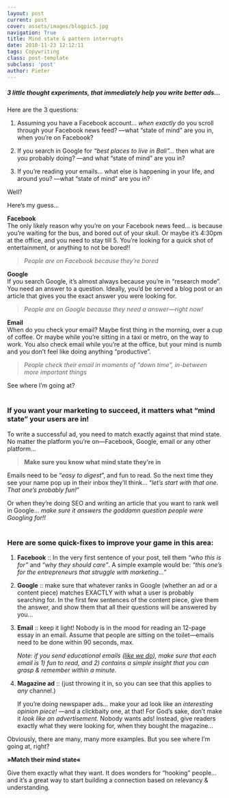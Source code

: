```yaml
---
layout: post
current: post
cover: assets/images/blogpic5.jpg
navigation: True
title: Mind state & pattern interrupts
date: 2018-11-23 12:12:11
tags: Copywriting
class: post-template
subclass: 'post'
author: Pieter
---
```


##### *3 little thought experiments, that immediately help you write better ads…*

Here are the 3 questions:

1. Assuming you have a Facebook account… *when exactly* do you scroll through your Facebook news feed?  —what “state of mind” are you in, when you’re on Facebook?
  
2. If you search in Google for *“best places to live in Bali”…* then what are you probably doing?  —and what “state of mind” are you in?
  
3. If you’re reading your emails…  what else is happening in your life, and around you?  —what “state of mind” are you in?


Well?

Here’s my guess…

**Facebook**<br>
The only likely reason why you’re on your Facebook news feed… is because you’re waiting for the bus, and bored out of your skull. Or maybe it’s 4:30pm at the office, and you need to stay till 5. You’re looking for a quick shot of entertainment, or anything to not be bored!! 
<br>
<blockquote><i>People are on Facebook because they’re bored</i></blockquote>


**Google**<br>
If you search Google, it’s almost always because you’re in “research mode”. You need an answer to a question. Ideally, you’d be served a blog post or an article that gives you the exact answer you were looking for.
<br>
<blockquote><i>People are on Google because they need a answer—right now!</i></blockquote>


**Email**<br>
When do you check your email? Maybe first thing in the morning, over a cup of coffee. Or maybe while you’re sitting in a taxi or metro, on the way to work. You also check email while you’re at the office, but your mind is numb and you don’t feel like doing anything “productive”.
<br>
<blockquote><i>People check their email in moments of “down time”, in-between more important things</i></blockquote>


See where I’m going at?
<br><br>
### If you want your marketing to succeed, it matters what “mind state” your users are in!

To write a successful ad, you need to match exactly against that mind state. No matter the platform you’re on—Facebook, Google, email or any other platform… 
<br>
<blockquote><b>Make sure you know what mind state they’re in</b></blockquote>


Emails need to be “*easy to digest*”, and fun to read. So the next time they see your name pop up in their inbox they’ll think… “*let’s start with that one. That one’s probably fun!*”

Or when they’re doing SEO and writing an article that you want to rank well in Google… *make sure it answers the goddamn question people were Googling for!!*
<br>
<br>
### Here are some quick-fixes to improve your game in this area:


1. **Facebook**  ::  In the very first sentence of your post, tell them *“who this is for”* and *“why they should care”*. A simple example would be:  *“this one’s for the entrepreneurs that struggle with marketing…”*
  
2. **Google**  ::  make sure that whatever ranks in Google (whether an ad or a content piece) matches EXACTLY with what a user is probably searching for. In the first few sentences of the content piece, give them the answer, and show them that all their questions will be answered by you…
  
3. **Email**  ::  keep it light! Nobody is in the mood for reading an 12-page essay in an email. Assume that people are sitting on the toilet—emails need to be done within 90 seconds, max. 

	*Note: if you send educational emails (<a href="#join-the-course">like we do</a>), make sure that each email is 1) fun to read, and 2) contains a simple insight that you can grasp & remember within a minute.*

4. **Magazine ad**  ::  (just throwing it in, so you can see that this applies to *any* channel.) 

	If you’re doing newspaper ads… make your ad look like an *interesting opinion piece!* —and a clickbaity one, at that! For God’s sake, don’t make it *look like an advertisement.* Nobody wants ads! Instead, give readers exactly what they were looking for, when they bought the magazine…


Obviously, there are many, many more examples. 
But you see where I’m going at, right?

**»Match their mind state«**

Give them exactly what they want. It does wonders for “hooking” people… and it’s a great way to start building a connection based on relevancy & understanding.